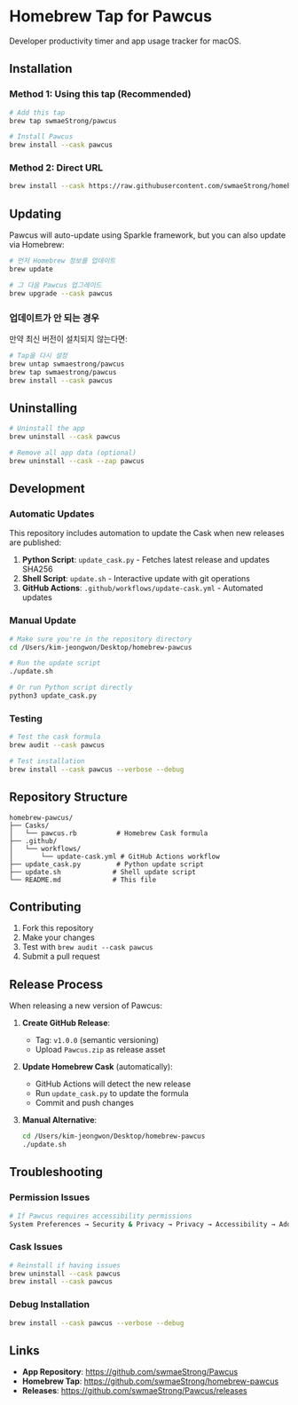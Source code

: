 # Homebrew Tap for Pawcus

Developer productivity timer and app usage tracker for macOS.

## Installation

### Method 1: Using this tap (Recommended)

```bash
# Add this tap
brew tap swmaeStrong/pawcus

# Install Pawcus
brew install --cask pawcus
```

### Method 2: Direct URL

```bash
brew install --cask https://raw.githubusercontent.com/swmaeStrong/homebrew-pawcus/main/Casks/pawcus.rb
```

## Updating

Pawcus will auto-update using Sparkle framework, but you can also update via Homebrew:

```bash
# 먼저 Homebrew 정보를 업데이트
brew update

# 그 다음 Pawcus 업그레이드
brew upgrade --cask pawcus
```

### 업데이트가 안 되는 경우

만약 최신 버전이 설치되지 않는다면:

```bash
# Tap을 다시 설정
brew untap swmaestrong/pawcus
brew tap swmaestrong/pawcus
brew install --cask pawcus
```

## Uninstalling

```bash
# Uninstall the app
brew uninstall --cask pawcus

# Remove all app data (optional)
brew uninstall --cask --zap pawcus
```

## Development

### Automatic Updates

This repository includes automation to update the Cask when new releases are published:

1. **Python Script**: `update_cask.py` - Fetches latest release and updates SHA256
2. **Shell Script**: `update.sh` - Interactive update with git operations
3. **GitHub Actions**: `.github/workflows/update-cask.yml` - Automated updates

### Manual Update

```bash
# Make sure you're in the repository directory
cd /Users/kim-jeongwon/Desktop/homebrew-pawcus

# Run the update script
./update.sh

# Or run Python script directly
python3 update_cask.py
```

### Testing

```bash
# Test the cask formula
brew audit --cask pawcus

# Test installation
brew install --cask pawcus --verbose --debug
```

## Repository Structure

```
homebrew-pawcus/
├── Casks/
│   └── pawcus.rb          # Homebrew Cask formula
├── .github/
│   └── workflows/
│       └── update-cask.yml # GitHub Actions workflow
├── update_cask.py         # Python update script
├── update.sh             # Shell update script
└── README.md             # This file
```

## Contributing

1. Fork this repository
2. Make your changes
3. Test with `brew audit --cask pawcus`
4. Submit a pull request

## Release Process

When releasing a new version of Pawcus:

1. **Create GitHub Release**:
   - Tag: `v1.0.0` (semantic versioning)
   - Upload `Pawcus.zip` as release asset

2. **Update Homebrew Cask** (automatically):
   - GitHub Actions will detect the new release
   - Run `update_cask.py` to update the formula
   - Commit and push changes

3. **Manual Alternative**:
   ```bash
   cd /Users/kim-jeongwon/Desktop/homebrew-pawcus
   ./update.sh
   ```

## Troubleshooting

### Permission Issues
```bash
# If Pawcus requires accessibility permissions
System Preferences → Security & Privacy → Privacy → Accessibility → Add Pawcus
```

### Cask Issues
```bash
# Reinstall if having issues
brew uninstall --cask pawcus
brew install --cask pawcus
```

### Debug Installation
```bash
brew install --cask pawcus --verbose --debug
```

## Links

- **App Repository**: https://github.com/swmaeStrong/Pawcus
- **Homebrew Tap**: https://github.com/swmaeStrong/homebrew-pawcus
- **Releases**: https://github.com/swmaeStrong/Pawcus/releases